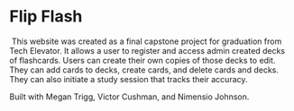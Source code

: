 # Flip Flash
​
This website was created as a final capstone project for graduation from Tech Elevator.  It allows a user to register and access admin created decks of flashcards.  Users can create their own copies of those decks to edit.  They can add cards to decks, create cards, and delete cards and decks.  They can also initiate a study session that tracks their accuracy.  

Built with Megan Trigg, Victor Cushman, and Nimensio Johnson.
